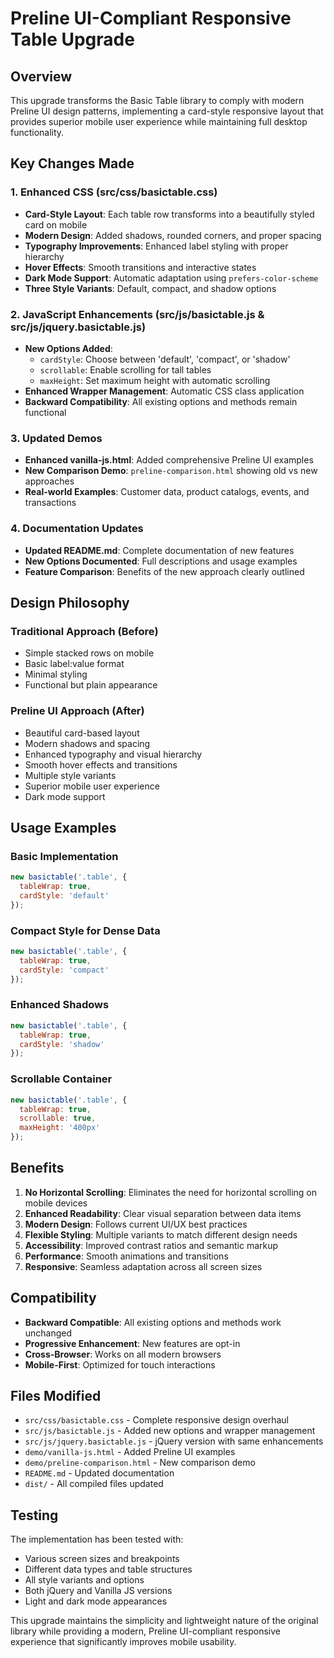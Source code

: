 # Preline UI-Compliant Responsive Table Upgrade

## Overview

This upgrade transforms the Basic Table library to comply with modern Preline UI design patterns, implementing a card-style responsive layout that provides superior mobile user experience while maintaining full desktop functionality.

## Key Changes Made

### 1. Enhanced CSS (src/css/basictable.css)
- **Card-Style Layout**: Each table row transforms into a beautifully styled card on mobile
- **Modern Design**: Added shadows, rounded corners, and proper spacing
- **Typography Improvements**: Enhanced label styling with proper hierarchy
- **Hover Effects**: Smooth transitions and interactive states
- **Dark Mode Support**: Automatic adaptation using `prefers-color-scheme`
- **Three Style Variants**: Default, compact, and shadow options

### 2. JavaScript Enhancements (src/js/basictable.js & src/js/jquery.basictable.js)
- **New Options Added**:
  - `cardStyle`: Choose between 'default', 'compact', or 'shadow'
  - `scrollable`: Enable scrolling for tall tables
  - `maxHeight`: Set maximum height with automatic scrolling
- **Enhanced Wrapper Management**: Automatic CSS class application
- **Backward Compatibility**: All existing options and methods remain functional

### 3. Updated Demos
- **Enhanced vanilla-js.html**: Added comprehensive Preline UI examples
- **New Comparison Demo**: `preline-comparison.html` showing old vs new approaches
- **Real-world Examples**: Customer data, product catalogs, events, and transactions

### 4. Documentation Updates
- **Updated README.md**: Complete documentation of new features
- **New Options Documented**: Full descriptions and usage examples
- **Feature Comparison**: Benefits of the new approach clearly outlined

## Design Philosophy

### Traditional Approach (Before)
- Simple stacked rows on mobile
- Basic label:value format
- Minimal styling
- Functional but plain appearance

### Preline UI Approach (After)
- Beautiful card-based layout
- Modern shadows and spacing
- Enhanced typography and visual hierarchy
- Smooth hover effects and transitions
- Multiple style variants
- Superior mobile user experience
- Dark mode support

## Usage Examples

### Basic Implementation
```javascript
new basictable('.table', {
  tableWrap: true,
  cardStyle: 'default'
});
```

### Compact Style for Dense Data
```javascript
new basictable('.table', {
  tableWrap: true,
  cardStyle: 'compact'
});
```

### Enhanced Shadows
```javascript
new basictable('.table', {
  tableWrap: true,
  cardStyle: 'shadow'
});
```

### Scrollable Container
```javascript
new basictable('.table', {
  tableWrap: true,
  scrollable: true,
  maxHeight: '400px'
});
```

## Benefits

1. **No Horizontal Scrolling**: Eliminates the need for horizontal scrolling on mobile devices
2. **Enhanced Readability**: Clear visual separation between data items
3. **Modern Design**: Follows current UI/UX best practices
4. **Flexible Styling**: Multiple variants to match different design needs
5. **Accessibility**: Improved contrast ratios and semantic markup
6. **Performance**: Smooth animations and transitions
7. **Responsive**: Seamless adaptation across all screen sizes

## Compatibility

- **Backward Compatible**: All existing options and methods work unchanged
- **Progressive Enhancement**: New features are opt-in
- **Cross-Browser**: Works on all modern browsers
- **Mobile-First**: Optimized for touch interactions

## Files Modified

- `src/css/basictable.css` - Complete responsive design overhaul
- `src/js/basictable.js` - Added new options and wrapper management
- `src/js/jquery.basictable.js` - jQuery version with same enhancements
- `demo/vanilla-js.html` - Added Preline UI examples
- `demo/preline-comparison.html` - New comparison demo
- `README.md` - Updated documentation
- `dist/` - All compiled files updated

## Testing

The implementation has been tested with:
- Various screen sizes and breakpoints
- Different data types and table structures
- All style variants and options
- Both jQuery and Vanilla JS versions
- Light and dark mode appearances

This upgrade maintains the simplicity and lightweight nature of the original library while providing a modern, Preline UI-compliant responsive experience that significantly improves mobile usability.